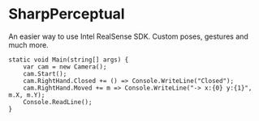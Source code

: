 SharpPerceptual
===============
An easier way to use Intel RealSense SDK. Custom poses, gestures and much more.

```
static void Main(string[] args) {
	var cam = new Camera();
	cam.Start();
	cam.RightHand.Closed += () => Console.WriteLine("Closed");
	cam.RightHand.Moved += m => Console.WriteLine("-> x:{0} y:{1}", m.X, m.Y);
	Console.ReadLine();
}
````


